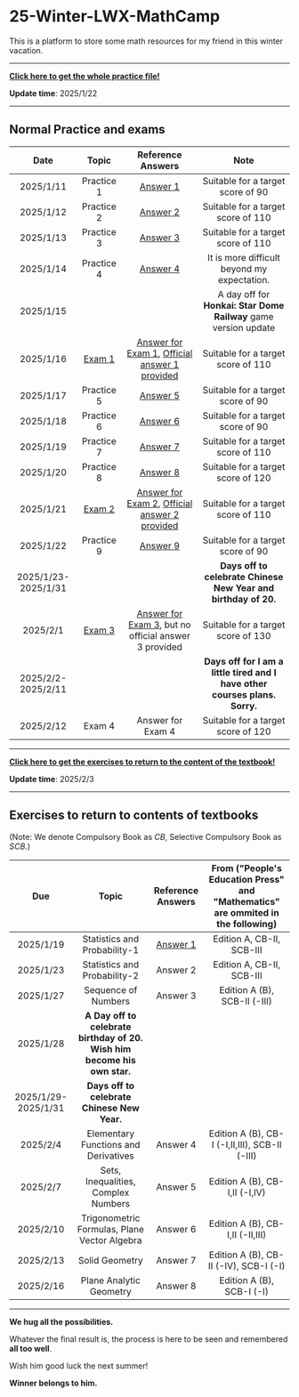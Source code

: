 # 25-Winter-LWX-MathCamp
This is a platform to store some math resources for my friend in this winter vacation.

---

**[Click here to get the whole practice file!](./For%20Star.pdf)**

**Update time**: 2025/1/22

---

## Normal Practice and exams

| Date | Topic | Reference Answers | Note |
| :----------: | :----------: | :----------: | :----------: |
| 2025/1/11 | Practice 1 | [Answer 1](./Reference%20Answers/参考解答1.pdf) | Suitable for a target score of 90 |
| 2025/1/12 | Practice 2 | [Answer 2](./Reference%20Answers/参考解答2.pdf) | Suitable for a target score of 110 |
| 2025/1/13 | Practice 3 | [Answer 3](./Reference%20Answers/参考解答3.pdf) | Suitable for a target score of 110 |
| 2025/1/14 | Practice 4 | [Answer 4](./Reference%20Answers/参考解答4.pdf) | It is more difficult beyond my expectation. |
| 2025/1/15 | | | A day off for **Honkai: Star Dome Railway** game version update | 
| 2025/1/16 | [Exam 1](./Exam/Exam1.pdf) | [Answer for Exam 1](./Reference%20Answers/试卷参考解答1.pdf), [Official answer 1 provided](./Reference%20Answers/试卷官方参考解答1.pdf)  | Suitable for a target score of 110 |
| 2025/1/17 | Practice 5 | [Answer 5](./Reference%20Answers/参考解答5.pdf) | Suitable for a target score of 90 |
| 2025/1/18 | Practice 6 | [Answer 6](./Reference%20Answers/参考解答6.pdf) | Suitable for a target score of 90 |
| 2025/1/19 | Practice 7 | [Answer 7](./Reference%20Answers/参考解答7.pdf) | Suitable for a target score of 110 |
| 2025/1/20 | Practice 8 | [Answer 8](./Reference%20Answers/参考解答8.pdf) | Suitable for a target score of 120 |
| 2025/1/21 | [Exam 2](./Exam/Exam%202.pdf) | [Answer for Exam 2](./Reference%20Answers/试卷参考解答2.pdf), [Official answer 2 provided](./Reference%20Answers/试卷官方参考解答2.pdf)  | Suitable for a target score of 110 |
| 2025/1/22 | Practice 9 | [Answer 9](./Reference%20Answers/参考解答9.pdf) | Suitable for a target score of 90 |
| 2025/1/23-2025/1/31 | | | **Days off to celebrate Chinese New Year and birthday of 20.** |
| 2025/2/1 | [Exam 3](./Exam/Exam%203.pdf) | [Answer for Exam 3](./Reference%20Answers/试卷参考解答3.pdf), but no official answer 3 provided  | Suitable for a target score of 130 |
| 2025/2/2-2025/2/11 | | | **Days off for I am a little tired and I have other courses plans. Sorry.** |
| 2025/2/12 | Exam 4 | Answer for Exam 4 | Suitable for a target score of 120 |

---

**[Click here to get the exercises to return to the content of the textbook!](./For%20Star%20[Textbook].pdf)**

**Update time**: 2025/2/3

---
## Exercises to return to contents of textbooks

(Note: We denote Compulsory Book as *CB*, Selective Compulsory Book as *SCB*.)

| Due | Topic | Reference Answers | From ("People's Education Press" and "Mathematics" are ommited in the following)   |
| :----------: | :----------: | :----------: | :----------: |
| 2025/1/19 | Statistics and Probability-1 | [Answer 1](./Reference%20Answers/回归教材参考解答1.pdf) | Edition A, CB-II,  SCB-III |
| 2025/1/23 | Statistics and Probability-2 | Answer 2 | Edition A, CB-II,  SCB-III |
| 2025/1/27 | Sequence of Numbers | Answer 3 | Edition A (B), SCB-II (-III) |
| 2025/1/28 | **A Day off to celebrate birthday of 20. Wish him become his own star.** | | 
| 2025/1/29-2025/1/31 | **Days off to celebrate Chinese New Year.** | | 
| 2025/2/4 | Elementary Functions and Derivatives | Answer 4 | Edition A (B), CB-I (-I,II,III),  SCB-II (-III) |
| 2025/2/7 | Sets, Inequalities, Complex Numbers | Answer 5 | Edition A (B), CB-I,II (-I,IV) |
| 2025/2/10 | Trigonometric Formulas, Plane Vector Algebra | Answer 6 | Edition A (B), CB-I,II (-II,III) |
| 2025/2/13 | Solid Geometry | Answer 7 | Edition A (B), CB-II (-IV), SCB-I (-I) |
| 2025/2/16 | Plane Analytic Geometry | Answer 8 | Edition A (B), SCB-I (-I) |


---

**We hug all the possibilities.**

Whatever the final result is, the process is here to be seen and remembered **all too well**. 

Wish him good luck the next summer!

**Winner belongs to him.**
